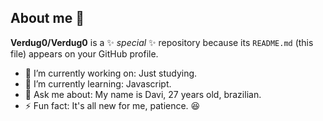 ## About me 👋

**Verdug0/Verdug0** is a ✨ _special_ ✨ repository because its `README.md` (this file) appears on your GitHub profile.

- 🔭 I’m currently working on: Just studying.
- 🌱 I’m currently learning: Javascript.
- 💬 Ask me about: My name is Davi, 27 years old, brazilian. 
- ⚡ Fun fact: It's all new for me, patience. 😆

